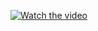 [![Watch the video](https://github.com/abhay031/SampleProjectAbhay/tree/master/sample/sampleImage.jpeg)](https://raw.githubusercontent.com/SampleProjectAbhay/master/sample/sampleVideo.mp4)
